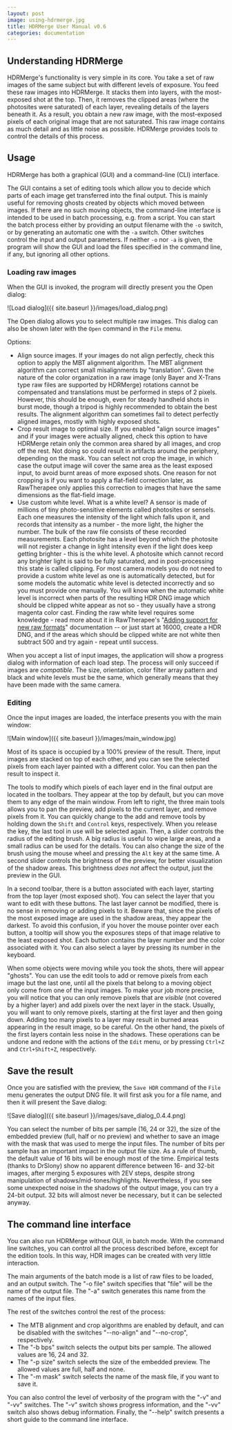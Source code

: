 ```yaml
---
layout: post
image: using-hdrmerge.jpg
title: HDRMerge User Manual v0.6
categories: documentation
---
```


## Understanding HDRMerge

HDRMerge's functionality is very simple in its core. You take a set of raw images of the same subject but with different levels of exposure. You feed these raw images into HDRMerge. It stacks them into layers, with the most-exposed shot at the top. Then, it removes the clipped areas (where the photosites were saturated) of each layer, revealing details of the layers beneath it. As a result, you obtain a new raw image, with the most-exposed pixels of each original image that are not saturated. This raw image contains as much detail and as little noise as possible. HDRMerge provides tools to control the details of this process.

## Usage

HDRMerge has both a graphical (GUI) and a command-line (CLI) interface.

The GUI contains a set of editing tools which allow you to decide which parts of each image get transferred into the final output. This is mainly useful for removing ghosts created by objects which moved between images. If there are no such moving objects, the command-line interface is intended to be used in batch processing, e.g. from a script. You can start the batch process either by providing an output filename with the `-o` switch, or by generating an automatic one with the `-a` switch. Other switches control the input and output parameters. If neither `-o` nor `-a` is given, the program will show the GUI and load the files specified in the command line, if any, but ignoring all other options.

### Loading raw images

When the GUI is invoked, the program will directly present you the Open dialog:

![Load dialog]({{ site.baseurl }}/images/load_dialog.png)

The Open dialog allows you to select multiple raw images. This dialog can also be shown later with the `Open` command in the `File` menu.

Options:
- Align source images. If your images do not align perfectly, check this option to apply the MBT alignment algorithm. The MBT alignment algorithm can correct small misalignments by "translation". Given the nature of the color organization in a raw image (only Bayer and X-Trans type raw files are supported by HDRMerge) rotations cannot be compensated and translations must be performed in steps of 2 pixels. However, this should be enough, even for steady handheld shots in burst mode, though a tripod is highly recommended to obtain the best results. The alignment algorithm can sometimes fail to detect perfectly aligned images, mostly with highly exposed shots.
- Crop result image to optimal size. If you enabled "align source images" and if your images were actually aligned, check this option to have HDRMerge retain only the common area shared by all images, and crop off the rest. Not doing so could result in artifacts around the periphery, depending on the mask. You can select not crop the image, in which case the output image will cover the same area as the least exposed input, to avoid burnt areas of more exposed shots. One reason for not cropping is if you want to apply a flat-field correction later, as RawTherapee only applies this correction to images that have the same dimensions as the flat-field image.
- Use custom white level. What is a white level? A sensor is made of millions of tiny photo-sensitive elements called photosites or sensels. Each one measures the intensity of the light which falls upon it, and records that intensity as a number - the more light, the higher the number. The bulk of the raw file consists of these recorded measurements. Each photosite has a level beyond which the photosite will not register a change in light intensity even if the light does keep getting brighter - this is the white level. A photosite which cannot record any brighter light is said to be fully saturated, and in post-processing this state is called clipping. For most camera models you do not need to provide a custom white level as one is automatically detected, but for some models the automatic white level is detected incorrectly and so you must provide one manually. You will know when the automatic white level is incorrect when parts of the resulting HDR DNG image which should be clipped white appear as not so - they usually have a strong magenta color cast. Finding the raw white level requires some knowledge - read more about it in RawTherapee's "[Adding support for new raw formats](http://rawpedia.rawtherapee.com/Adding_Support_for_New_Raw_Formats)" documentation -- or just start at 16000, create a HDR DNG, and if the areas which should be clipped white are not white then subtract 500 and try again - repeat until success.

When you accept a list of input images, the application will show a progress dialog with information of each load step. The process will only succeed if images are _compatible_. The size, orientation, color filter array pattern and black and white levels must be the same, which generally means that they have been made with the same camera.

### Editing

Once the input images are loaded, the interface presents you with the main window:

![Main window]({{ site.baseurl }}/images/main_window.jpg)

Most of its space is occupied by a 100% preview of the result.
There, input images are stacked on top of each other, and you can see the selected pixels from each layer painted with a different color.
You can then pan the result to inspect it.

The tools to modify which pixels of each layer end in the final output are located in the toolbars.
They appear at the top by default, but you can move them to any edge of the main window.
From left to right, the three main tools allows you to pan the preview, add pixels to the current layer, and remove pixels from it.
You can quickly change to the add and remove tools by holding down the `Shift` and `Control` keys, respectively.
When you release the key, the last tool in use will be selected again.
Then, a slider controls the radius of the editing brush.
A big radius is useful to wipe large areas, and a small radius can be used for the details.
You can also change the size of the brush using the mouse wheel and pressing the `Alt` key at the same time.
A second slider controls the brightness of the preview, for better visualization of the shadow areas.
This brightness _does not_ affect the output, just the preview in the GUI.

In a second toolbar, there is a button associated with each layer, starting from the top layer (most exposed shot).
You can select the layer that you want to edit with these buttons.
The last layer cannot be modified, there is no sense in removing or adding pixels to it.
Beware that, since the pixels of the most exposed image are used in the shadow areas, they appear the darkest.
To avoid this confusion, if you hover the mouse pointer over each button, a tooltip will show you the exposures steps of that image relative to the least exposed shot.
Each button contains the layer number and the color associated with it.
You can also select a layer by pressing its number in the keyboard.

When some objects were moving while you took the shots, there will appear "ghosts".
You can use the edit tools to add or remove pixels from each image but the last one, until all the pixels that belong to a moving object only come from one of the input images.
To make your job more precise, you will notice that you can only remove pixels that are _visible_ (not covered by a higher layer) and add pixels over the next layer in the stack.
Usually, you will want to only remove pixels, starting at the first layer and then going down.
Adding too many pixels to a layer may result in burned areas appearing in the result image, so be careful.
On the other hand, the pixels of the first layers contain less noise in the shadows.
These operations can be undone and redone with the actions of the `Edit` menu, or by pressing `Ctrl+Z` and `Ctrl+Shift+Z`, respectively.

## Save the result

Once you are satisfied with the preview, the `Save HDR` command of the `File` menu generates the output DNG file.
It will first ask you for a file name, and then it will present the Save dialog:

![Save dialog]({{ site.baseurl }}/images/save_dialog_0.4.4.png)

You can select the number of bits per sample (16, 24 or 32), the size of the embedded preview (full, half or no preview) and whether to save an image with the mask that was used to merge the input files.
The number of bits per sample has an important impact in the output file size.
As a rule of thumb, the default value of 16 bits will be enough most of the time.
Empirical tests (thanks to DrSlony) show no apparent difference between 16- and 32-bit images, after merging 5 exposures with 2EV steps, despite strong manipulation of shadows/mid-tones/highlights.
Nevertheless, if you see some unexpected noise in the shadows of the output image, you can try a 24-bit output.
32 bits will almost never be necessary, but it can be selected anyway.

## The command line interface

You can also run HDRMerge without GUI, in batch mode.
With the command line switches, you can control all the process described before, except for the edition tools.
In this way, HDR images can be created with very little interaction.

The main arguments of the batch mode is a list of raw files to be loaded, and an output switch.
The "-o file" switch specifies that "file" will be the name of the output file.
The "-a" switch generates this name from the names of the input files.

The rest of the switches control the rest of the process:

* The MTB alignment and crop algorithms are enabled by default, and can be disabled with the switches "--no-align" and "--no-crop", respectively.
* The "-b bps" switch selects the output bits per sample. The allowed values are 16, 24 and 32.
* The "-p size" switch selects the size of the embedded preview. The allowed values are full, half and none.
* The "-m mask" switch selects the name of the mask file, if you want to save it.

You can also control the level of verbosity of the program with the "-v" and "-vv" switches.
The "-v" switch shows progress information, and the "-vv" switch also shows debug information.
Finally, the "--help" switch presents a short guide to the command line interface.
